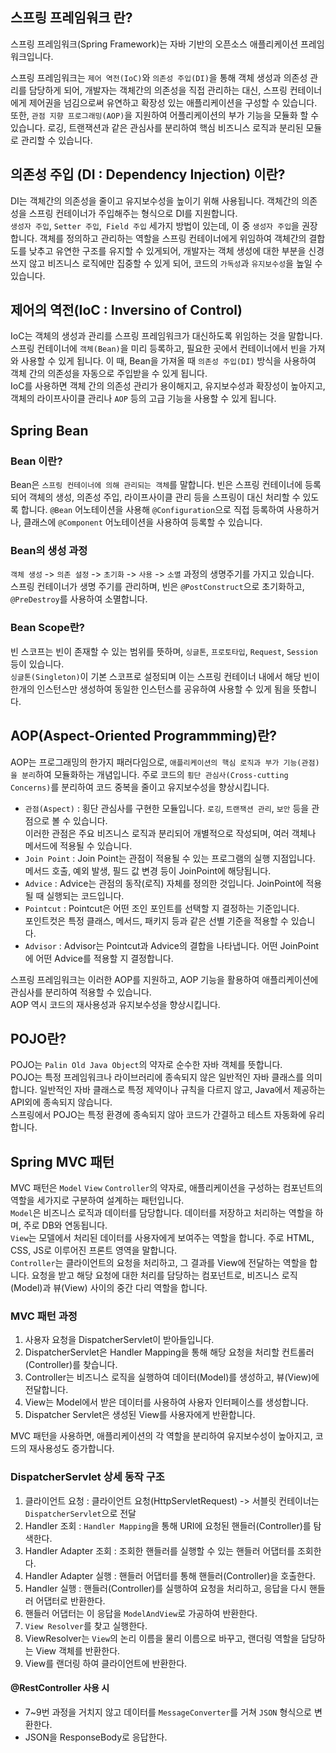 ## 스프링 프레임워크 란?
스프링 프레임워크(Spring Framework)는 자바 기반의 오픈소스 애플리케이션 프레임워크입니다.

스프링 프레임워크는 `제어 역전(IoC)`와 `의존성 주입(DI)`을 통해 객체 생성과 의존성 관리를 담당하게 되어, 
개발자는 객체간의 의존성을 직접 관리하는 대신, 스프링 컨테이너에게 제어권을 넘김으로써 유연하고 확장성 있는 
애플리케이션을 구성할 수 있습니다.  
또한, `관점 지향 프로그래밍(AOP)`을 지원하여 어플리케이션의 부가 기능을 모듈화 할 수 있습니다.
로깅, 트랜잭션과 같은 관심사를 분리하여 핵심 비즈니스 로직과 분리된 모듈로 관리할 수 있습니다.

## 의존성 주입 (DI : Dependency Injection) 이란?
DI는 객체간의 의존성을 줄이고 유지보수성을 높이기 위해 사용됩니다. 
객체간의 의존성을 스프링 컨테이너가 주입해주는 형식으로 DI를 지원합니다.  
`생성자 주입`, `Setter 주입`,` Field 주입` 세가지 방법이 있는데, 이 중 `생성자 주입`을 권장합니다.
객체를 정의하고 관리하는 역할을 스프링 컨테이너에게 위임하여 객체간의 결합도를 낮추고 유연한 구조를 유지할 수 있게되어, 
개발자는 객체 생성에 대한 부분을 신경쓰지 않고 비즈니스 로직에만 집중할 수 있게 되어, 코드의 `가독성`과 `유지보수성`을 높일 수 있습니다.

## 제어의 역전(IoC : Inversino of Control)
IoC는 객체의 생성과 관리를 스프링 프레임워크가 대신하도록 위임하는 것을 말합니다. 스프링 컨테이너에 `객체(Bean)`을 미리 등록하고, 필요한 곳에서 컨테이너에서 빈을 가져와 사용할 수 있게 됩니다. 
이 때, Bean을 가져올 때 `의존성 주입(DI)` 방식을 사용하여 객체 간의 의존성을 자동으로 주입받을 수 있게 됩니다.  
IoC를 사용하면 객체 간의 의존성 관리가 용이해지고, 유지보수성과 확장성이 높아지고, 객체의 라이프사이클 관리나 `AOP` 
등의 고급 기능을 사용할 수 있게 됩니다.

## Spring Bean
### Bean 이란?
Bean은 `스프링 컨테이너에 의해 관리되는 객체`를 말합니다. 빈은 스프링 컨테이너에 등록되어 객체의 생성, 의존성 주입, 라이프사이클 관리 등을 
스프링이 대신 처리할 수 있도록 합니다. `@Bean` 어노테이션을 사용해 `@Configuration`으로 직접 등록하여 사용하거나,
클래스에 `@Component` 어노테이션을 사용하여 등록할 수 있습니다. 

### Bean의 생성 과정
`객체 생성` -> `의존 설정` -> `초기화` -> `사용` -> `소멸` 과정의 생명주기를 가지고 있습니다.  
스프링 컨테이너가 생명 주기를 관리하며, 빈은 `@PostConstruct`으로 초기화하고, `@PreDestroy`를 사용하여 소멸합니다.

### Bean Scope란?
빈 스코프는 빈이 존재할 수 있는 범위를 뜻하며, `싱글톤`, `프로토타입`, `Request`, `Session` 등이 있습니다.  
`싱글톤(Singleton)`이 기본 스코프로 설정되며 이는 스프링 컨테이너 내에서 해당 빈이 한개의 인스턴스만 생성하여 
동일한 인스턴스를 공유하여 사용할 수 있게 됨을 뜻합니다.  

## AOP(Aspect-Oriented Programmming)란?
AOP는 프로그래밍의 한가지 패러다임으로, `애플리케이션의 핵심 로직과 부가 기능(관점)을 분리`하여 모듈화하는 개념입니다. 
주로 코드의 `횡단 관심사(Cross-cutting Concerns)`를 분리하여 코드 중복을 줄이고 유지보수성을 향상시킵니다.
- `관점(Aspect)` : 횡단 관심사를 구현한 모듈입니다. `로깅`, `트랜잭션 관리`, `보안` 등을 관점으로 볼 수 있습니다.  
  이러한 관점은 주요 비즈니스 로직과 분리되어 개별적으로 작성되며, 여러 객체나 메서드에 적용될 수 있습니다.
- `Join Point` : Join Point는 관점이 적용될 수 있는 프로그램의 실행 지점입니다.  
   메서드 호출, 예외 발생, 필드 값 변경 등이 JoinPoint에 해당됩니다.
- `Advice` : Advice는 관점의 동작(로직) 자체를 정의한 것입니다. JoinPoint에 적용될 때 실행되는 코드입니다.
- `Pointcut` : Pointcut은 어떤 조인 포인트를 선택할 지 결정하는 기준입니다.  
   포인트컷은 특정 클래스, 메서드, 패키지 등과 같은 선별 기준을 적용할 수 있습니다.
- `Advisor` : Advisor는 Pointcut과 Advice의 결합을 나타냅니다. 어떤 JoinPoint에 어떤 Advice를 적용할 지 결정합니다.

스프링 프레임워크는 이러한 AOP를 지원하고, AOP 기능을 활용하여 애플리케이션에 관심사를 분리하여 적용할 수 있습니다.  
AOP 역시 코드의 재사용성과 유지보수성을 향상시킵니다.

## POJO란?
POJO는 `Palin Old Java Object`의 약자로 순수한 자바 객체를 뜻합니다.  
POJO는 특정 프레임워크나 라이브러리에 종속되지 않은 일반적인 자바 클래스를 의미합니다. 일반적인 자바 클래스로 특정 제약이나 
규칙을 다르지 않고, Java에서 제공하는 API외에 종속되지 않습니다.  
스프링에서 POJO는 특정 환경에 종속되지 않아 코드가 간결하고 테스트 자동화에 유리합니다.

## Spring MVC 패턴
MVC 패턴은 `Model` `View` `Controller`의 약자로, 애플리케이션을 구성하는 컴포넌트의 역할을 세가지로 구분하여 설계하는 패턴입니다.  
`Model`은 비즈니스 로직과 데이터를 담당합니다. 데이터를 저장하고 처리하는 역할을 하며, 주로 DB와 연동됩니다.  
`View`는 모델에서 처리된 데이터를 사용자에게 보여주는 역할을 합니다. 주로 HTML, CSS, JS로 이루어진 프론트 영역을 말합니다.  
`Controller`는 클라이언트의 요청을 처리하고, 그 결과를 View에 전달하는 역할을 합니다. 요청을 받고 해당 요청에 대한 처리를 담당하는 컴포넌트로,
비즈니스 로직(Model)과 뷰(View) 사이의 중간 다리 역할을 합니다.  

### MVC 패턴 과정
1. 사용자 요청을 DispatcherServlet이 받아들입니다.
2. DispatcherServlet은 Handler Mapping을 통해 해당 요청을 처리할 컨트롤러(Controller)를 찾습니다.
3. Controller는 비즈니스 로직을 실행하여 데이터(Model)를 생성하고, 뷰(View)에 전달합니다.
4. View는 Model에서 받은 데이터를 사용하여 사용자 인터페이스를 생성합니다.
5. Dispatcher Servlet은 생성된 View를 사용자에게 반환합니다.

MVC 패턴을 사용하면, 애플리케이션의 각 역할을 분리하여 유지보수성이 높아지고, 코드의 재사용성도 증가합니다.

### DispatcherServlet 상세 동작 구조
1. 클라이언트 요청 : 클라이언트 요청(HttpServletRequest) -> 서블릿 컨테이너는 `DispatcherServlet`으로 전달
2. Handler 조회 : `Handler Mapping`을 통해 URI에 요청된 핸들러(Controller)를 탐색한다.
3. Handler Adapter 조회 : 조회한 핸들러를 실행할 수 있는 핸들러 어댑터를 조회한다.
4. Handler Adapter 실행 : 핸들러 어댑터를 통해 핸들러(Controller)을 호출한다.
5. Handler 실행 : 핸들러(Controller)를 실행하여 요청을 처리하고, 응답을 다시 핸들러 어댑터로 반환한다.
6. 핸들러 어댑터는 이 응답을 `ModelAndView`로 가공하여 반환한다.  
7. `View Resolver`를 찾고 실행한다.
8. ViewResolver는 `View`의 논리 이름을 물리 이름으로 바꾸고, 랜더링 역할을 담당하는 View 객체를 반환한다.
9. View를 랜더링 하여 클라이언트에 반환한다.

#### @RestController 사용 시
- 7~9번 과정을 거치지 않고 데이터를 `MessageConverter`를 거쳐 `JSON` 형식으로 변환한다. 
- JSON을 ResponseBody로 응답한다.


